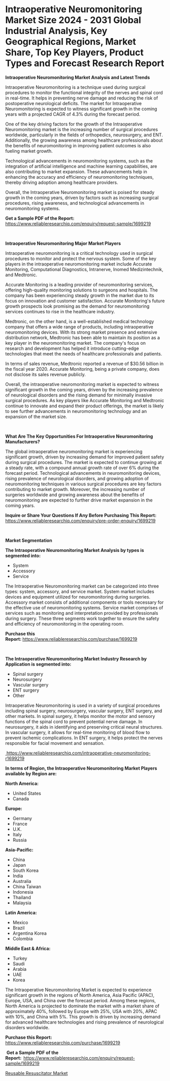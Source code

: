 <p><h1>Intraoperative Neuromonitoring Market Size 2024 - 2031 Global Industrial Analysis, Key Geographical Regions, Market Share, Top Key Players, Product Types and Forecast Research Report</h1></p><p><strong>Intraoperative Neuromonitoring Market Analysis and Latest Trends</strong></p>
<p><p>Intraoperative Neuromonitoring is a technique used during surgical procedures to monitor the functional integrity of the nerves and spinal cord in real-time. It helps in preventing nerve damage and reducing the risk of postoperative neurological deficits. The market for Intraoperative Neuromonitoring is expected to witness significant growth in the coming years with a projected CAGR of 4.3% during the forecast period.</p><p>One of the key driving factors for the growth of the Intraoperative Neuromonitoring market is the increasing number of surgical procedures worldwide, particularly in the fields of orthopedics, neurosurgery, and ENT. Additionally, the growing awareness among healthcare professionals about the benefits of neuromonitoring in improving patient outcomes is also fueling market growth.</p><p>Technological advancements in neuromonitoring systems, such as the integration of artificial intelligence and machine learning capabilities, are also contributing to market expansion. These advancements help in enhancing the accuracy and efficiency of neuromonitoring techniques, thereby driving adoption among healthcare providers.</p><p>Overall, the Intraoperative Neuromonitoring market is poised for steady growth in the coming years, driven by factors such as increasing surgical procedures, rising awareness, and technological advancements in neuromonitoring systems.</p></p>
<p><strong>Get a Sample PDF of the Report:&nbsp;</strong> <a href="https://www.reliableresearchiq.com/enquiry/request-sample/1699219">https://www.reliableresearchiq.com/enquiry/request-sample/1699219</a></p>
<p>&nbsp;</p>
<p><strong>Intraoperative Neuromonitoring Major Market Players</strong></p>
<p><p>Intraoperative neuromonitoring is a critical technology used in surgical procedures to monitor and protect the nervous system. Some of the key players in the intraoperative neuromonitoring market include Accurate Monitoring, Computational Diagnostics, Intranerve, Inomed Medizintechnik, and Medtronic.</p><p>Accurate Monitoring is a leading provider of neuromonitoring services, offering high-quality monitoring solutions to surgeons and hospitals. The company has been experiencing steady growth in the market due to its focus on innovation and customer satisfaction. Accurate Monitoring's future growth prospects look promising as the demand for neuromonitoring services continues to rise in the healthcare industry.</p><p>Medtronic, on the other hand, is a well-established medical technology company that offers a wide range of products, including intraoperative neuromonitoring devices. With its strong market presence and extensive distribution network, Medtronic has been able to maintain its position as a key player in the neuromonitoring market. The company's focus on research and development has helped it introduce cutting-edge technologies that meet the needs of healthcare professionals and patients.</p><p>In terms of sales revenue, Medtronic reported a revenue of $30.56 billion in the fiscal year 2020. Accurate Monitoring, being a private company, does not disclose its sales revenue publicly.</p><p>Overall, the intraoperative neuromonitoring market is expected to witness significant growth in the coming years, driven by the increasing prevalence of neurological disorders and the rising demand for minimally invasive surgical procedures. As key players like Accurate Monitoring and Medtronic continue to innovate and expand their product offerings, the market is likely to see further advancements in neuromonitoring technology and an expansion of the market size.</p></p>
<p>&nbsp;</p>
<p><strong>What Are The Key Opportunities For Intraoperative Neuromonitoring Manufacturers?</strong></p>
<p><p>The global intraoperative neuromonitoring market is experiencing significant growth, driven by increasing demand for improved patient safety during surgical procedures. The market is expected to continue growing at a steady rate, with a compound annual growth rate of over 6% during the forecast period. Technological advancements in neuromonitoring devices, rising prevalence of neurological disorders, and growing adoption of neuromonitoring techniques in various surgical procedures are key factors contributing to market growth. Moreover, the increasing number of surgeries worldwide and growing awareness about the benefits of neuromonitoring are expected to further drive market expansion in the coming years.</p></p>
<p><strong>Inquire or Share Your Questions If Any Before Purchasing This Report:</strong> <a href="https://www.reliableresearchiq.com/enquiry/pre-order-enquiry/1699219">https://www.reliableresearchiq.com/enquiry/pre-order-enquiry/1699219</a></p>
<p>&nbsp;</p>
<p><strong>Market Segmentation</strong></p>
<p><strong>The Intraoperative Neuromonitoring Market Analysis by types is segmented into:</strong></p>
<p><ul><li>System</li><li>Accessory</li><li>Service</li></ul></p>
<p><p>The Intraoperative Neuromonitoring market can be categorized into three types: system, accessory, and service market. System market includes devices and equipment utilized for neuromonitoring during surgeries. Accessory market consists of additional components or tools necessary for the effective use of neuromonitoring systems. Service market comprises of services such as monitoring and interpretation provided by professionals during surgery. These three segments work together to ensure the safety and efficiency of neuromonitoring in the operating room.</p></p>
<p><strong>Purchase this Report:&nbsp;</strong><a href="https://www.reliableresearchiq.com/purchase/1699219">https://www.reliableresearchiq.com/purchase/1699219</a></p>
<p>&nbsp;</p>
<p><strong>The Intraoperative Neuromonitoring Market Industry Research by Application is segmented into:</strong></p>
<p><ul><li>Spinal surgery</li><li>Neurosurgery</li><li>Vascular surgery</li><li>ENT surgery</li><li>Other</li></ul></p>
<p><p>Intraoperative Neuromonitoring is used in a variety of surgical procedures including spinal surgery, neurosurgery, vascular surgery, ENT surgery, and other markets. In spinal surgery, it helps monitor the motor and sensory functions of the spinal cord to prevent potential nerve damage. In neurosurgery, it aids in identifying and preserving critical neural structures. In vascular surgery, it allows for real-time monitoring of blood flow to prevent ischemic complications. In ENT surgery, it helps protect the nerves responsible for facial movement and sensation.</p></p>
<p><a href="https://www.reliableresearchiq.com/intraoperative-neuromonitoring-r1699219">&nbsp;https://www.reliableresearchiq.com/intraoperative-neuromonitoring-r1699219</a></p>
<p><strong>In terms of Region, the Intraoperative Neuromonitoring Market Players available by Region are:</strong></p>
<p>
    <p> <strong> North America: </strong>
        <ul>
            <li>United States</li>
            <li>Canada</li>
        </ul>
        </p> 
    <p> <strong> Europe: </strong>
        <ul>
            <li>Germany</li>
            <li>France</li>
            <li>U.K.</li>
            <li>Italy</li>
            <li>Russia</li>
        </ul>
        </p> 
    <p> <strong> Asia-Pacific: </strong>
        <ul>
            <li>China</li>
            <li>Japan</li>
            <li>South Korea</li>
            <li>India</li>
            <li>Australia</li>
            <li>China Taiwan</li>
            <li>Indonesia</li>
            <li>Thailand</li>
            <li>Malaysia</li>
        </ul>
        </p> 
    <p> <strong> Latin America: </strong>
        <ul>
            <li>Mexico</li>
            <li>Brazil</li>
            <li>Argentina Korea</li>
            <li>Colombia</li>
        </ul>
        </p> 
    <p> <strong> Middle East & Africa: </strong>
        <ul>
            <li>Turkey</li>
            <li>Saudi</li>
            <li>Arabia</li>
            <li>UAE</li>
            <li>Korea</li>
        </ul>
    </p>
    </p>
<p><p>The Intraoperative Neuromonitoring Market is expected to experience significant growth in the regions of North America, Asia Pacific (APAC), Europe, USA, and China over the forecast period. Among these regions, North America is projected to dominate the market with a market share of approximately 40%, followed by Europe with 25%, USA with 20%, APAC with 10%, and China with 5%. This growth is driven by increasing demand for advanced healthcare technologies and rising prevalence of neurological disorders worldwide.</p></p>
<p><strong>Purchase this Report: </strong><a href="https://www.reliableresearchiq.com/purchase/1699219">https://www.reliableresearchiq.com/purchase/1699219</a></p>
<p>&nbsp;<strong>Get a Sample PDF of the Report:&nbsp;&nbsp;</strong><a href="https://www.reliableresearchiq.com/enquiry/request-sample/1699219">https://www.reliableresearchiq.com/enquiry/request-sample/1699219</a></p>
<p><strong></strong></p>
<p><p><a href="https://github.com/mandarincruisesvn/Market-Research-Report-List-1/blob/main/reusable-resuscitator-market.md">Reusable Resuscitator Market</a></p></p>